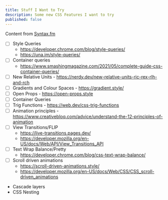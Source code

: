 ```yaml
---
title: Stuff I Want to Try
description: Some new CSS Features I want to try
published: false
---
```


Content from [Syntax.fm](https://syntax.fm/show/616/supper-club-adam-argyle-on-what-s-new-in-css)

- [ ] Style Queries
  - https://developer.chrome.com/blog/style-queries/
  - https://una.im/style-queries/
- [ ] Container queries
  - https://www.smashingmagazine.com/2021/05/complete-guide-css-container-queries/
- [ ] New Relative Units - https://nerdy.dev/new-relative-units-ric-rex-rlh-and-rch
- [ ] Gradients and Colour Spaces - https://gradient.style/
- [ ] Open Props - https://open-props.style
- [ ] Container Queries
- [ ] Trig Functions - https://web.dev/css-trig-functions
- [ ] Animation principles - https://www.creativebloq.com/advice/understand-the-12-principles-of-animation
- [ ] View Transitions/FLIP
  - https://live-transitions.pages.dev/
  - https://developer.mozilla.org/en-US/docs/Web/API/View_Transitions_API
- [ ] Text Wrap Balance/Pretty
  - https://developer.chrome.com/blog/css-text-wrap-balance/
- [ ] Scroll driven animations
  -  https://scroll-driven-animations.style/
  -  https://developer.mozilla.org/en-US/docs/Web/CSS/CSS_scroll-driven_animations
- Cascade layers
- CSS Nesting
